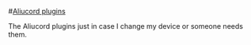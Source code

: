 #[Aliucord plugins](https://github.com/Aliucord/Aliucord)

The Aliucord plugins just in case I change my device or someone needs them. 
